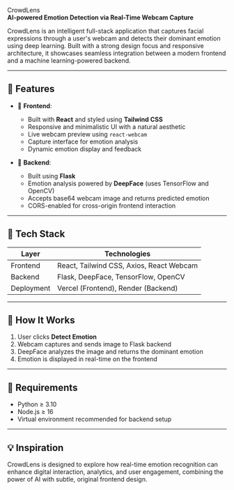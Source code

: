 CrowdLens  
**AI-powered Emotion Detection via Real-Time Webcam Capture**

CrowdLens is an intelligent full-stack application that captures facial expressions through a user's webcam and detects their dominant emotion using deep learning. Built with a strong design focus and responsive architecture, it showcases seamless integration between a modern frontend and a machine learning-powered backend.

---

## 🌟 Features

- 🎨 **Frontend**:  
  - Built with **React** and styled using **Tailwind CSS**
  - Responsive and minimalistic UI with a natural aesthetic
  - Live webcam preview using `react-webcam`
  - Capture interface for emotion analysis
  - Dynamic emotion display and feedback

- 🔧 **Backend**:  
  - Built using **Flask**
  - Emotion analysis powered by **DeepFace** (uses TensorFlow and OpenCV)
  - Accepts base64 webcam image and returns predicted emotion
  - CORS-enabled for cross-origin frontend interaction

---

## 🚀 Tech Stack

| Layer       | Technologies                               |
|-------------|--------------------------------------------|
| Frontend    | React, Tailwind CSS, Axios, React Webcam   |
| Backend     | Flask, DeepFace, TensorFlow, OpenCV        |
| Deployment  | Vercel (Frontend), Render (Backend)        |

---
## 🧪 How It Works

1. User clicks **Detect Emotion**
2. Webcam captures and sends image to Flask backend
3. DeepFace analyzes the image and returns the dominant emotion
4. Emotion is displayed in real-time on the frontend
---
## 🧰 Requirements

- Python ≥ 3.10
- Node.js ≥ 16
- Virtual environment recommended for backend setup
---
## 💡 Inspiration
CrowdLens is designed to explore how real-time emotion recognition can enhance digital interaction, analytics, and user engagement, combining the power of AI with subtle, original frontend design.
